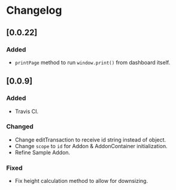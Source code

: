 # Changelog

## [0.0.22]

### Added
- `printPage` method to run `window.print()` from dashboard itself.

## [0.0.9]

### Added
- Travis CI.

### Changed
- Change editTransaction to receive id string instead of object.
- Change `scope` to `id` for Addon & AddonContainer initialization.
- Refine Sample Addon.

### Fixed
- Fix height calculation method to allow for downsizing.
